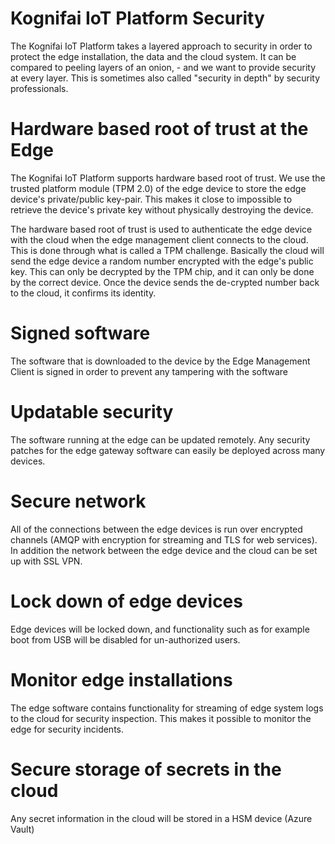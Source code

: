 # Kognifai IoT Platform Security

The Kognifai IoT Platform takes a layered approach to security in order to protect the edge installation, the data and the cloud system. It can be compared to peeling layers of an onion, - and we want to provide security at every layer. This is sometimes also called "security in depth" by security professionals.

# Hardware based root of trust at the Edge
The Kognifai IoT Platform supports hardware based root of trust. We use the trusted platform module (TPM 2.0) of the edge device to store the edge device's private/public key-pair. This makes it close to impossible to retrieve the device's private key without physically destroying the device.

The hardware based root of trust is used to authenticate the edge device with the cloud when the edge management client connects to the cloud.  This is done through what is called a TPM challenge. Basically the cloud will send the edge device a random number encrypted with the edge's public key. This can only be decrypted by the TPM chip, and it can only be done by the correct device. Once the device sends the de-crypted number back to the cloud, it confirms its identity.

# Signed software
The software that is downloaded to the device by the Edge Management Client is signed in order to prevent any tampering with the software

# Updatable security
The software running at the edge can be updated remotely. Any security patches for the edge gateway software can easily be deployed across many devices.

# Secure network
All of the connections between the edge devices is run over encrypted channels (AMQP with encryption for streaming and TLS for web services). In addition the network between the edge device and the cloud can be set up with SSL VPN.

# Lock down of edge devices
Edge devices will be locked down, and functionality such as for example boot from USB will be disabled for un-authorized users.

# Monitor edge installations
The edge software contains functionality for streaming of edge system logs to the cloud for security inspection. This makes it possible to monitor the edge for security incidents.

# Secure storage of secrets in the cloud
Any secret information in the cloud will be stored in a HSM device (Azure Vault)


